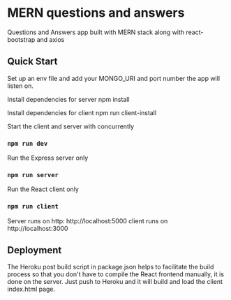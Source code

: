 # MERN questions and answers

Questions and Answers app built with MERN stack along with react-bootstrap and axios

## Quick Start

Set up an env file and add your MONGO_URI and port number the app will listen on.

Install dependencies for server
npm install

Install dependencies for client
npm run client-install

Start the client and server with concurrently

### `npm run dev`

Run the Express server only

### `npm run server`

Run the React client only

### `npm run client`

Server runs on http: http://localhost:5000 client runs on http://localhost:3000

## Deployment

The Heroku post build script in package.json helps to facilitate the build process so that you don't have to compile the React frontend manually, it is done on the server. Just push to Heroku and it will build and load the client index.html page.
